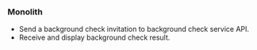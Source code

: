 ﻿### Monolith
- Send a background check invitation to background check service API.
- Receive and display background check result.

